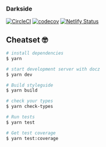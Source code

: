### Darkside

[![CircleCI](https://circleci.com/gh/matheusps/react-quarks.svg?style=svg)](https://circleci.com/gh/matheusps/react-quarks)
[![codecov](https://codecov.io/gh/matheusps/react-quarks/branch/master/graph/badge.svg)](https://codecov.io/gh/matheusps/react-quarks)
[![Netlify Status](https://api.netlify.com/api/v1/badges/f4a3987b-301a-4273-b833-ee993812c4c3/deploy-status)](https://app.netlify.com/sites/react-quarks/deploys)

## Cheatset 🤓

```bash
# install dependencies
$ yarn

# start development server with docz
$ yarn dev

# Build styleguide
$ yarn build

# check your types
$ yarn check-types

# Run tests
$ yarn test

# Get test coverage
$ yarn test:coverage

```
